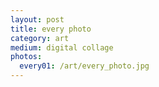 ```yaml
---
layout: post
title: every photo
category: art
medium: digital collage
photos: 
  every01: /art/every_photo.jpg
---
```

